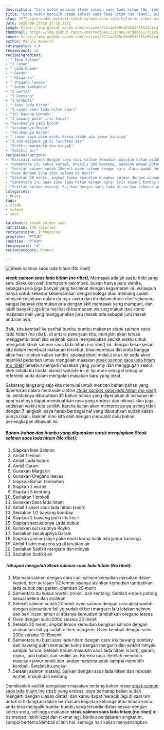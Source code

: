 ```yaml
---
description: "Cara mudah meracik Steak salmon saos lada hitam (No ribet), Bikin Ngiler"
title: "Cara mudah meracik Steak salmon saos lada hitam (No ribet), Bikin Ngiler"
slug: 1577-cara-mudah-meracik-steak-salmon-saos-lada-hitam-no-ribet-bikin-ngiler
date: 2020-09-17T10:17:55.227Z
image: https://img-global.cpcdn.com/recipes/211cae678cd0d651/751x532cq70/steak-salmon-saos-lada-hitam-no-ribet-foto-resep-utama.jpg
thumbnail: https://img-global.cpcdn.com/recipes/211cae678cd0d651/751x532cq70/steak-salmon-saos-lada-hitam-no-ribet-foto-resep-utama.jpg
cover: https://img-global.cpcdn.com/recipes/211cae678cd0d651/751x532cq70/steak-salmon-saos-lada-hitam-no-ribet-foto-resep-utama.jpg
author: Minnie Roberts
ratingvalue: 3.4
reviewcount: 12
recipeingredient:
- " Ikan Salmon"
- "1 lemon"
- " Lada bubuk"
- " Garam"
- " Margarin"
- " Oregano leaves"
- " Bahan tambahan"
- "2 wortel"
- "3 kentang"
- "1 brokoli"
- " Saos lada hitam"
- "1 saset saos lada hitam saori"
- "1/2 bawang bombay"
- "2 bawang putih iris kecil"
- "secukupnya Lada bubuk"
- "secukupnya Royko"
- "secukupnya Garam"
- " Jamur saya pake enoki karna tidak ada jamur kancing"
- "1 sdm maizena yg di larutkan air"
- "Sedikit margarin dan minyak"
- "Sedikit air"
recipeinstructions:
- "Marinasi salmon dengan cara cuci salmon kemudian masukan dalam wadah, beri perasan 1/2 lemon sisanya sisihkan kemudian tambahkan lada bubuk dan garam. diamkan 20 menit"
- "Sementara itu kukus wortel, brokoli dan kentang. Setelah empuk potong sesuai selera dan sisihkan"
- "Setelah salmon sudah 20menit oven salmon dengan cara alasi wadah dengan alumunium foil yg sudah di beri margarin lalu letakan salmon dan beri irisan lemon di atasnya kemudian tambahkan oregano leaves"
- "Oven dengan suhu 200c selama 20 menit"
- "Setelah 20 menit, angkat lemon kemudian bungkus salmon dengan alumunium foil yg sudah di beri margarin. Oven kembali dengan suhu 200c selama 10-15menit"
- "Sementara itu buat saos lada hitam dengan cara: iris bawang bombay dan bawang putih kemudian tumis dengan margarin dan sedikit minyak sampai harum. Setelah harum masukan saos lada hitam (saori), garam, royko, lada bubuk dan sedikit air. Koreksi rasa. Setelah mendidih masukan jamur enoki dan larutan maizena aduk sampai mendidih kembali. Setelah itu angkat"
- "Setelah salmon matang. Sajikan dengan saos lada hitam dan rebusan wortel, brokoli dan kentang"
categories:
- Resep
tags:
- steak
- salmon
- saos

katakunci: steak salmon saos 
nutrition: 278 calories
recipecuisine: Indonesian
preptime: "PT23M"
cooktime: "PT42M"
recipeyield: "4"
recipecategory: Dinner

---
```



![Steak salmon saos lada hitam (No ribet)](https://img-global.cpcdn.com/recipes/211cae678cd0d651/751x532cq70/steak-salmon-saos-lada-hitam-no-ribet-foto-resep-utama.jpg)

<b><i>steak salmon saos lada hitam (no ribet)</i></b>, Memasak adalah suatu hobi yang seru dilakukan oleh bermacam kelompok. bukan hanya para wanita, sebagian pria juga banyak yang berminat dengan kegemaran ini. walaupun hanya untuk sekedar kebersamaan dengan kolega atau memang sudah menjadi kesukaan dalam dirinya. maka dari itu dalam dunia chef sekarang sangat banyak ditemukan pria dengan skill memasak yang mumpuni, dan lebih banyak juga kita melihat di bermacam warung makan dan stand makanan mall yang menggunakan juru masak pria sebagai juru masak andalan nya.

Baik, kita kembali ke perihal bumbu bumbu makanan <i>steak salmon saos lada hitam (no ribet)</i>. di antara pekerjaan kita, mungkin akan terasa menggembirakan jika sejenak kalian menyediakan sedikit waktu untuk mengolah steak salmon saos lada hitam (no ribet) ini. dengan kesuksesan kita dalam membuat makanan tersebut, bisa membuat diri anda bangga akan hasil olahan kalian sendiri. apalagi disini melalui situs ini anda akan memiliki pedoman untuk mengolah masakan <u>steak salmon saos lada hitam (no ribet)</u> tersebut menjadi masakan yang yummy dan menggugah selera, oleh sebab itu tandai alamat website ini di hp anda sebagai sebagian referensi anda dalam mengolah masakan baru yang lezat.




Sekarang langsung saja kita memulai untuk mencari bahan bahan yang diperlukan dalam memasak olahan <u><i>steak salmon saos lada hitam (no ribet)</i></u> ini. setidaknya dibutuhkan <b>21</b> bahan bahan yang diperlukan di makanan ini. agar nantinya dapat membuahkan rasa yang endess dan nikmat. dan juga sediakan waktu kita sedikit, karena kalian akan memprosesnya paling tidak dengan <b>7</b> langkah. saya harap berbagai hal yang dibutuhkan sudah kalian punya disini, Baiklah mari kita olah dengan mencatat dulu bahan perlengkapan dibawah ini.

<!--inarticleads1-->

##### Bahan-bahan dan bumbu yang digunakan untuk menyiapkan Steak salmon saos lada hitam (No ribet):

1. Siapkan  Ikan Salmon
1. Ambil 1 lemon
1. Ambil  Lada bubuk
1. Ambil  Garam
1. Gunakan  Margarin
1. Gunakan  Oregano leaves
1. Siapkan  Bahan tambahan
1. Siapkan 2 wortel
1. Siapkan 3 kentang
1. Sediakan 1 brokoli
1. Gunakan  Saos lada hitam
1. Ambil 1 saset saos lada hitam (saori)
1. Sediakan 1/2 bawang bombay
1. Siapkan 2 bawang putih iris kecil
1. Siapkan secukupnya Lada bubuk
1. Gunakan secukupnya Royko
1. Sediakan secukupnya Garam
1. Siapkan  Jamur (saya pake enoki karna tidak ada jamur kancing)
1. Ambil 1 sdm maizena yg di larutkan air
1. Sediakan Sedikit margarin dan minyak
1. Sediakan Sedikit air




<!--inarticleads2-->

##### Tahapan mengolah Steak salmon saos lada hitam (No ribet):

1. Marinasi salmon dengan cara cuci salmon kemudian masukan dalam wadah, beri perasan 1/2 lemon sisanya sisihkan kemudian tambahkan lada bubuk dan garam. diamkan 20 menit
1. Sementara itu kukus wortel, brokoli dan kentang. Setelah empuk potong sesuai selera dan sisihkan
1. Setelah salmon sudah 20menit oven salmon dengan cara alasi wadah dengan alumunium foil yg sudah di beri margarin lalu letakan salmon dan beri irisan lemon di atasnya kemudian tambahkan oregano leaves
1. Oven dengan suhu 200c selama 20 menit
1. Setelah 20 menit, angkat lemon kemudian bungkus salmon dengan alumunium foil yg sudah di beri margarin. Oven kembali dengan suhu 200c selama 10-15menit
1. Sementara itu buat saos lada hitam dengan cara: iris bawang bombay dan bawang putih kemudian tumis dengan margarin dan sedikit minyak sampai harum. Setelah harum masukan saos lada hitam (saori), garam, royko, lada bubuk dan sedikit air. Koreksi rasa. Setelah mendidih masukan jamur enoki dan larutan maizena aduk sampai mendidih kembali. Setelah itu angkat
1. Setelah salmon matang. Sajikan dengan saos lada hitam dan rebusan wortel, brokoli dan kentang




Demikianlah sedikit pengulasan masakan tentang bahan resep <u>steak salmon saos lada hitam (no ribet)</u> yang endess. saya berharap kalian sudah mengerti dengan ulasan diatas, dan kamu dapat meracik lagi di saat lain untuk di hidangkan dalam bermacam kegiatan keluarga atau teman kamu. anda bisa mengulik bumbu bumbu yang tersedia diatas sesuai dengan selera anda, sehingga makanan <b>steak salmon saos lada hitam (no ribet)</b> ini bs menjadi lebih lezat dan nikmat lagi. berikut penjabaran singkat ini, sampai bertemu kembali di lain hal. semoga hari kalian menyenangkan.
